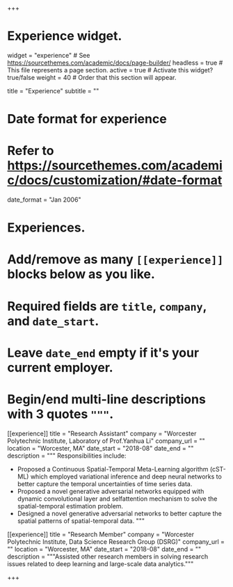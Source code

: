 +++
# Experience widget.
widget = "experience"  # See https://sourcethemes.com/academic/docs/page-builder/
headless = true  # This file represents a page section.
active = true  # Activate this widget? true/false
weight = 40  # Order that this section will appear.

title = "Experience"
subtitle = ""

# Date format for experience
#   Refer to https://sourcethemes.com/academic/docs/customization/#date-format
date_format = "Jan 2006"

# Experiences.
#   Add/remove as many `[[experience]]` blocks below as you like.
#   Required fields are `title`, `company`, and `date_start`.
#   Leave `date_end` empty if it's your current employer.
#   Begin/end multi-line descriptions with 3 quotes `"""`.
[[experience]]
  title = "Research Assistant"
  company = "Worcester Polytechnic Institute, Laboratory of Prof.Yanhua Li"
  company_url = ""
  location = "Worcester, MA"
  date_start = "2018-08"
  date_end = ""
  description = """
  Responsibilities include:
  
  * Proposed a Continuous Spatial-Temporal Meta-Learning algorithm (cST-ML) which employed variational inference and deep neural networks to better capture the temporal uncertainties of time series data.
  * Proposed a novel generative adversarial networks equipped with dynamic convolutional layer and selfattention mechanism to solve the spatial-temporal estimation problem.
  * Designed a novel generative adversarial networks to better capture the spatial patterns of spatial-temporal data.
  """

[[experience]]
  title = "Research Member"
  company = "Worcester Polytechnic Institute, Data Science Research Group (DSRG)"
  company_url = ""
  location = "Worcester, MA"
  date_start = "2018-08"
  date_end = ""
  description = """Assisted other research members in solving research issues related to deep learning and large-scale data analytics."""

+++
